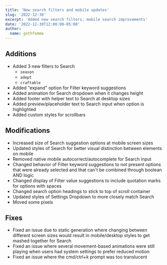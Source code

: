 ```yaml
---
title: 'New search filters and mobile updates'
slug: '2022-12-30'
excerpt: 'Added new search filters, mobile search improvements'
date: '2022-12-30T12:00:00-05:00'
author:
  name: gothfemme
---
```


## Additions

- Added 3 new filters to Search
  - `season`
  - `adept`
  - `craftable`
- Added "expand" option for Filter keyword suggestions
- Added animation for Search dropdown when it changes height
- Added footer with helper text to Search at desktop sizes
- Added preview/placeholder text to Search input when option is highlighted
- Added custom styles for scrollbars

## Modifications

- Increased size of Search suggestion options at mobile screen sizes
- Updated styles of Search for better visual distinction between elements on mobile
- Removed native mobile autocorrect/autocomplete for Search input
- Changed behavior of Filter keyword suggestions to not present options that were already selected and that can't be combined through boolean AND logic
- Changed display of Filter value suggestions to include quotation marks for options with spaces
- Changed search option headings to stick to top of scroll container
- Updated styles of Settings Dropdown to more closely match Search
- Moved some pixels

## Fixes

- Fixed an issue due to static generation where changing between different screen sizes would result in mobile/desktop styles to get mashed together for Search
- Fixed an issue where several movement-based animations were still playing when users had system settings to prefer reduced motion
- Fixed an issue where the cmd/ctrl+k prompt was too translucent
  